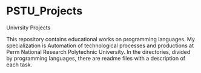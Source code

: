 # PSTU_Projects
Univrsity Projects

This repository contains educational works on programming languages. My specialization is Automation of technological processes and productions at Perm National Research Polytechnic University. In the directories, divided by programming languages, there are readme files with a description of each task.
